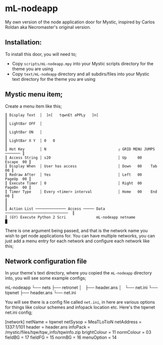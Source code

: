 # mL-nodeapp
My own version of the node application door for Mystic, inspired by Carlos Roldan aka Necromaster's original version.

## Installation:
To install this door, you will need to;
- Copy `scripts/mL-nodeapp.mpy` into your Mystic scripts directory for the theme you are using
- Copy `text/mL-nodeapp` directory and all subdirs/files into your Mystic text directory for the theme you are using

## Mystic menu item;
Create a menu item like this;

```
║ Display Text  │  ]n[   tqwnEt aPPLy   ]n[                                   ║
║ LightBar OFF  │                                                             ║
║ LightBar ON   │                                                             ║
║ LightBar X Y  │ 0   0                                                       ║
║ Hot Key       │ N                                 ┌ GRID MENU JUMPS ─────── ║
║ Access String │ s20                               │ Up     00    Escape  00 ║
║ Display When  │ User has access                   │ Down   00    Tab     00 ║
║ Redraw After  │ Yes                               │ Left   00    PageUp  00 ║
║ Execute Timer │ 0                                 │ Right  00    PageDn  00 ║
║ Timer Type    │ Every <timer> interval            │ Home   00    End     00 ║
║                                                                             ║
║ Action List ────────────── Access ───── Data ─────────────────────────────  ║
║ (GY) Execute Python 2 Scri              mL-nodeapp netname                  █
```

There is one argument being passed, and that is the network name you wish to get node applications for. You can have multiple networks, you can just add a menu entry for each network and configure each network like this;

## Network configuration file
In your theme's text directory, where you copied the `mL-nodeapp` directory into, you will see some example configs;

mL-nodeapp
└── nets
    ├── retronet
    │   ├── header.ans
    │   └── net.ini
    └── tqwnet
        ├── header.ans
        └── net.ini

You will see there is a config file called `net.ini`, in here are various options for things like colour schemes and infopack location etc. Here's the tqwnet net.ini config;

[network]
netName = tqwnet
netSysop = MeaTLoTioN
netAddress = 1337:1/101
header = header.ans
infoPack = /mystic/files/tqw/tqw_info/tqwinfo.zip
brightColour = 11
normColour = 03
fieldBG = 17
fieldFG = 15
normBG = 16
menuOption = 14


